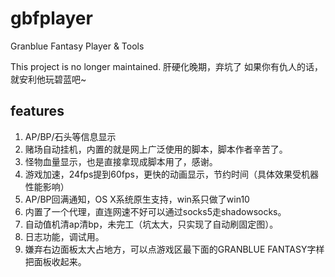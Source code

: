 # gbfplayer
Granblue Fantasy Player & Tools

This project is no longer maintained. 
肝硬化晚期，弃坑了
如果你有仇人的话，就安利他玩碧蓝吧~

## features

1. AP/BP/石头等信息显示
2. 赌场自动挂机，内置的就是网上广泛使用的脚本，脚本作者辛苦了。
3. 怪物血量显示，也是直接拿现成脚本用了，感谢。
4. 游戏加速，24fps提到60fps，更快的动画显示，节约时间（具体效果受机器性能影响）
5. AP/BP回满通知，OS X系统原生支持，win系只做了win10
6. 内置了一个代理，直连网速不好可以通过socks5走shadowsocks。
7. 自动值机清ap清bp，未完工（坑太大，只实现了自动刷固定图）。
8. 日志功能，调试用。
9. 嫌弃右边面板太大占地方，可以点游戏区最下面的GRANBLUE FANTASY字样把面板收起来。




